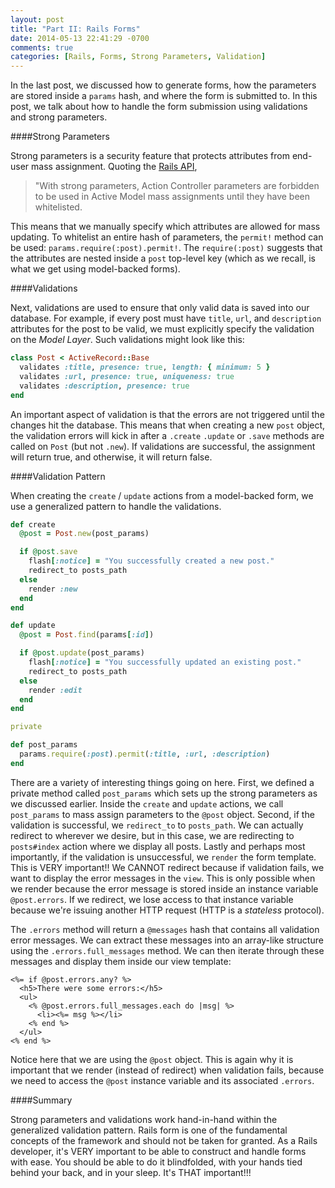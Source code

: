 ```yaml
---
layout: post
title: "Part II: Rails Forms"
date: 2014-05-13 22:41:29 -0700
comments: true
categories: [Rails, Forms, Strong Parameters, Validation]
---
```


In the last post, we discussed how to generate forms, how the parameters are stored inside a `params` hash, and where the form is submitted to. In this post, we talk about how to handle the form submission using validations and strong parameters. 

####Strong Parameters

Strong parameters is a security feature that protects attributes from end-user mass assignment. Quoting the [Rails API](http://api.rubyonrails.org/classes/ActionController/StrongParameters.html), 

> "With strong parameters, Action Controller parameters are forbidden to be used in Active Model mass assignments until they have been whitelisted.

This means that we manually specify which attributes are allowed for mass updating. To whitelist an entire hash of parameters, the `permit!` method can be used: `params.require(:post).permit!`. The `require(:post)` suggests that the attributes are nested inside a `post` top-level key (which as we recall, is what we get using model-backed forms). 

####Validations

Next, validations are used to ensure that only valid data is saved into our database. For example, if every post must have `title`, `url`, and `description` attributes for the post to be valid, we must explicitly specify the validation on the *Model Layer*. Such validations might look like this:

```ruby Ex 1: Post Model Validation
class Post < ActiveRecord::Base
  validates :title, presence: true, length: { minimum: 5 }
  validates :url, presence: true, uniqueness: true
  validates :description, presence: true
end
```

An important aspect of validation is that the errors are not triggered until the changes hit the database. This means that when creating a new `post` object, the validation errors will kick in after a `.create` `.update` or `.save` methods are called on `Post` (but not `.new`). If validations are successful, the assignment will return true, and otherwise, it will return false. 

####Validation Pattern

When creating the `create` / `update` actions from a model-backed form, we use a generalized pattern to handle the validations. 

```ruby Ex 2: Validation Pattern (app/controllers/posts_controller.rb)
def create
  @post = Post.new(post_params)

  if @post.save
    flash[:notice] = "You successfully created a new post."
    redirect_to posts_path
  else
    render :new
  end
end

def update
  @post = Post.find(params[:id])

  if @post.update(post_params)
    flash[:notice] = "You successfully updated an existing post."
    redirect_to posts_path
  else
    render :edit
  end
end

private

def post_params
  params.require(:post).permit(:title, :url, :description)
end
```

There are a variety of interesting things going on here. First, we defined a private method called `post_params` which sets up the strong parameters as we discussed earlier. Inside the `create` and `update` actions, we call `post_params` to mass assign parameters to the `@post` object. Second, if the validation is successful, we `redirect_to` to `posts_path`. We can actually redirect to wherever we desire, but in this case, we are redirecting to `posts#index` action where we display all posts. Lastly and perhaps most importantly, if the validation is unsuccessful, we `render` the form template. This is VERY important!! We CANNOT redirect because if validation fails, we want to display the error messages in the `view`. This is only possible when we render because the error message is stored inside an instance variable `@post.errors`. If we redirect, we lose access to that instance variable because we're issuing another HTTP request (HTTP is a *stateless* protocol).

The `.errors` method will return a `@messages` hash that contains all validation error messages. We can extract these messages into an array-like structure using the `.errors.full_messages` method. We can then iterate through these messages and display them inside our view template:

```erb Ex 3: Displaying Validation Errors
<%= if @post.errors.any? %>
  <h5>There were some errors:</h5>
  <ul>
    <% @post.errors.full_messages.each do |msg| %>
      <li><%= msg %></li>
    <% end %>
  </ul>
<% end %>
```   

Notice here that we are using the `@post` object. This is again why it is important that we render (instead of redirect) when validation fails, because we need to access the `@post` instance variable and its associated `.errors`. 

####Summary

Strong parameters and validations work hand-in-hand within the generalized validation pattern. Rails form is one of the fundamental concepts of the framework and should not be taken for granted. As a Rails developer, it's VERY important to be able to construct and handle forms with ease. You should be able to do it blindfolded, with your hands tied behind your back, and in your sleep. It's THAT important!!!



















